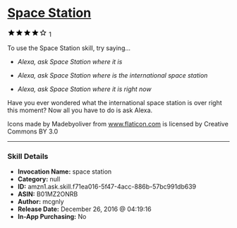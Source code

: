 # [Space Station](http://alexa.amazon.com/#skills/amzn1.ask.skill.f71ea016-5f47-4acc-886b-57bc991db639)
![4 stars](../../images/ic_star_black_18dp_1x.png)![4 stars](../../images/ic_star_black_18dp_1x.png)![4 stars](../../images/ic_star_black_18dp_1x.png)![4 stars](../../images/ic_star_black_18dp_1x.png)![4 stars](../../images/ic_star_border_black_18dp_1x.png) 1

To use the Space Station skill, try saying...

* *Alexa, ask Space Station where it is*

* *Alexa, ask Space Station where is the international space station*

* *Alexa, ask Space Station where it is right now*

Have you ever wondered what the international space station is over right this moment? Now all you have to do is ask Alexa.

Icons made by Madebyoliver from www.flaticon.com is licensed by Creative Commons BY 3.0

***

### Skill Details

* **Invocation Name:** space station
* **Category:** null
* **ID:** amzn1.ask.skill.f71ea016-5f47-4acc-886b-57bc991db639
* **ASIN:** B01MZ2ONRB
* **Author:** mcgnly
* **Release Date:** December 26, 2016 @ 04:19:16
* **In-App Purchasing:** No
